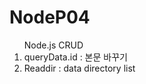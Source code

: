 # NodeP04

<ol>Node.js CRUD<br/>
    <li>queryData.id : 본문 바꾸기</li>
    <li>Readdir : data directory list</li>
</ol>